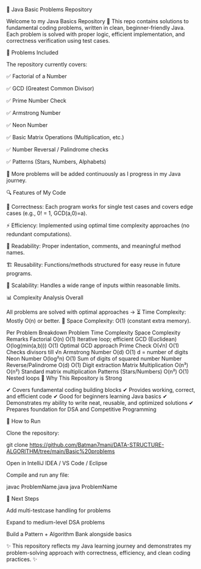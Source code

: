 📘 Java Basic Problems Repository

Welcome to my Java Basics Repository 🚀
This repo contains solutions to fundamental coding problems, written in clean, beginner-friendly Java.
Each problem is solved with proper logic, efficient implementation, and correctness verification using test cases.

📝 Problems Included

The repository currently covers:

✅ Factorial of a Number

✅ GCD (Greatest Common Divisor)

✅ Prime Number Check

✅ Armstrong Number

✅ Neon Number

✅ Basic Matrix Operations (Multiplication, etc.)

✅ Number Reversal / Palindrome checks

✅ Patterns (Stars, Numbers, Alphabets)

🔹 More problems will be added continuously as I progress in my Java journey.

🔍 Features of My Code

📌 Correctness: Each program works for single test cases and covers edge cases (e.g., 0! = 1, GCD(a,0)=a).

⚡ Efficiency: Implemented using optimal time complexity approaches (no redundant computations).

🧹 Readability: Proper indentation, comments, and meaningful method names.

🏗 Reusability: Functions/methods structured for easy reuse in future programs.

🔎 Scalability: Handles a wide range of inputs within reasonable limits.

📊 Complexity Analysis
Overall

All problems are solved with optimal approaches →
⏳ Time Complexity: Mostly O(n) or better.
💾 Space Complexity: O(1) (constant extra memory).

Per Problem Breakdown
Problem	Time Complexity	Space Complexity	Remarks
Factorial	O(n)	O(1)	Iterative loop; efficient
GCD (Euclidean)	O(log(min(a,b)))	O(1)	Optimal GCD approach
Prime Check	O(√n)	O(1)	Checks divisors till √n
Armstrong Number	O(d)	O(1)	d = number of digits
Neon Number	O(log²n)	O(1)	Sum of digits of squared number
Number Reverse/Palindrome	O(d)	O(1)	Digit extraction
Matrix Multiplication	O(n³)	O(n²)	Standard matrix multiplication
Patterns (Stars/Numbers)	O(n²)	O(1)	Nested loops
🎯 Why This Repository is Strong

✔ Covers fundamental coding building blocks
✔ Provides working, correct, and efficient code
✔ Good for beginners learning Java basics
✔ Demonstrates my ability to write neat, reusable, and optimized solutions
✔ Prepares foundation for DSA and Competitive Programming

🚀 How to Run

Clone the repository:

git clone https://github.com/Batman7mani/DATA-STRUCTURE-ALGORITHM/tree/main/Basic%20problems


Open in IntelliJ IDEA / VS Code / Eclipse

Compile and run any file:

javac ProblemName.java
java ProblemName

📌 Next Steps

Add multi-testcase handling for problems

Expand to medium-level DSA problems

Build a Pattern + Algorithm Bank alongside basics

✨ This repository reflects my Java learning journey and demonstrates my problem-solving approach with correctness, efficiency, and clean coding practices. ✨

